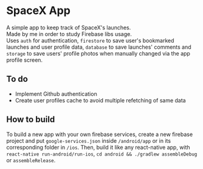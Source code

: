 # SpaceX App
A simple app to keep track of SpaceX's launches.<br/>
Made by me in order to study Firebase libs usage.<br/>
Uses `auth` for authentication, `firestore` to save user's bookmarked launches and user profile data, `database` to save launches' comments and `storage` to save users' profile photos when manually changed via the app profile screen.
## To do
- Implement Github authentication
- Create user profiles cache to avoid multiple refetching of same data
## How to build
To build a new app with your own firebase services, create a new firebase project and put `google-services.json` inside `/android/app` or in its corresponding folder in `/ios`. Then, build it like any react-native app, with `react-native run-android/run-ios`, `cd android && ./gradlew assembleDebug` or `assembleRelease`.